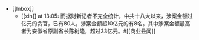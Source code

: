 - [[Inbox]]
    - [[xin]] at 13:05: 而据财新记者不完全统计，中共十八大以来，涉案金额过亿元的贪官，已有80人，涉案金额超10亿元的有8名。其中涉案金额最高者为安徽省原副省长陈树隆，超过33亿元。#[[商业丑闻]]
